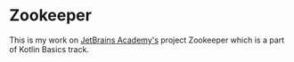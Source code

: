 # Zookeeper

This is my work on [JetBrains Academy's](https://www.jetbrains.com/academy/)
project Zookeeper which is a part of Kotlin Basics track.
